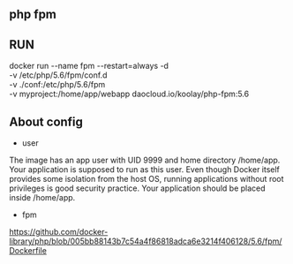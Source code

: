 php fpm
------

## RUN

docker run --name fpm --restart=always -d \
    -v /etc/php/5.6/fpm/conf.d \
    -v ./conf:/etc/php/5.6/fpm \
    -v myproject:/home/app/webapp
    daocloud.io/koolay/php-fpm:5.6

## About config

- user

The image has an app user with UID 9999 and home directory /home/app. Your application is supposed to run as this user. Even though Docker itself provides some isolation from the host OS, running applications without root privileges is good security practice.
Your application should be placed inside /home/app.

- fpm

https://github.com/docker-library/php/blob/005bb88143b7c54a4f86818adca6e3214f406128/5.6/fpm/Dockerfile




